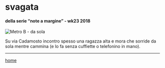 # svagata  

#### della serie “note a margine” - wk23 2018  
![](https://drive.google.com/uc?id=1YyNuQl-N19VEQMW0VRu1-fqcw_ntqZqX "Metro B - da sola")  
<!--- interarete029.png --->  

Su via Cadamosto incontro spesso una ragazza alta e mora che sorride da sola mentre cammina (e lo fa senza cuffiette o telefonino in mano). 

---  
[home](/interarete.md)   
